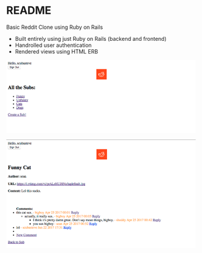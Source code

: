 # README

Basic Reddit Clone using Ruby on Rails

- Built entirely using just Ruby on Rails (backend and frontend)
- Handrolled user authentication
- Rendered views using HTML ERB

![subs](Subs.png)

![thread](Thread.png)
